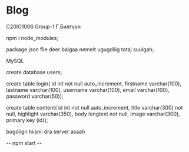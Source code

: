 # Blog
C20IO1006 Group-1 Г.Билгүүн

npm i node_modules;

package.json file deer baigaa nemelt ugugdliig tataj suulgah;


MySQL  

create database users;

create table login(
id int not null auto_increment,
firstname varchar(100),
lastname varchar(100),
username varchar(100),
email varchar(100),
password varchar(50));


create table content(
id int not null auto_increment,
title varchar(300) not null,
highlight varchar(350),
body longtext not null,
image varchar(300),
primary key (id));


bugdiign hiisnii dra 
server asaah

-- npm start --
